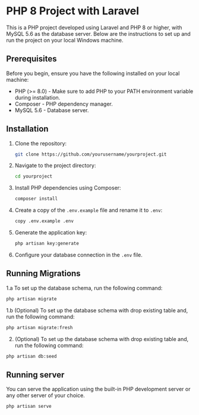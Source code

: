 # PHP 8 Project with Laravel

This is a PHP project developed using Laravel and PHP 8 or higher, with MySQL 5.6 as the database server. Below are the instructions to set up and run the project on your local Windows machine.

## Prerequisites

Before you begin, ensure you have the following installed on your local machine:

-   PHP (>= 8.0) - Make sure to add PHP to your PATH environment variable during installation.
-   Composer - PHP dependency manager.
-   MySQL 5.6 - Database server.

## Installation

1. Clone the repository:

    ```bash
    git clone https://github.com/yourusername/yourproject.git
    ```

2. Navigate to the project directory:

    ```bash
    cd yourproject
    ```

3. Install PHP dependencies using Composer:

    ```bash
    composer install
    ```

4. Create a copy of the `.env.example` file and rename it to `.env`:

    ```bash
    copy .env.example .env
    ```

5. Generate the application key:

    ```bash
    php artisan key:generate
    ```

6. Configure your database connection in the `.env` file.

## Running Migrations

1.a To set up the database schema, run the following command:

```bash
php artisan migrate
```

1.b (Optional) To set up the database schema with drop existing table and, run the following command:

```bash
php artisan migrate:fresh
```

2. (Optional) To set up the database schema with drop existing table and, run the following command:

```bash
php artisan db:seed
```

## Running server

You can serve the application using the built-in PHP development server or any other server of your choice.

```bash
php artisan serve
```
